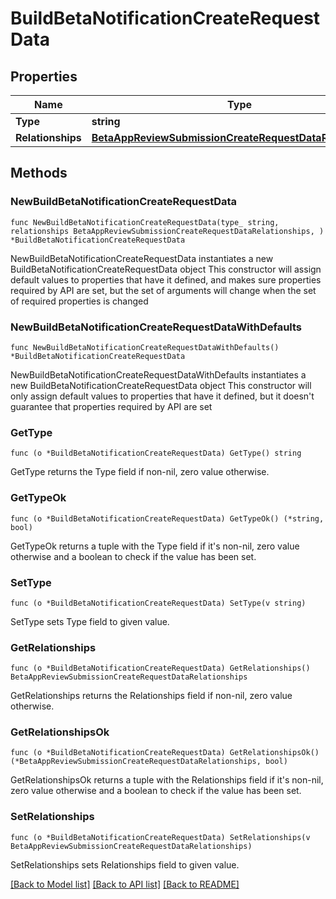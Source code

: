 # BuildBetaNotificationCreateRequestData

## Properties

Name | Type | Description | Notes
------------ | ------------- | ------------- | -------------
**Type** | **string** |  | 
**Relationships** | [**BetaAppReviewSubmissionCreateRequestDataRelationships**](BetaAppReviewSubmissionCreateRequestDataRelationships.md) |  | 

## Methods

### NewBuildBetaNotificationCreateRequestData

`func NewBuildBetaNotificationCreateRequestData(type_ string, relationships BetaAppReviewSubmissionCreateRequestDataRelationships, ) *BuildBetaNotificationCreateRequestData`

NewBuildBetaNotificationCreateRequestData instantiates a new BuildBetaNotificationCreateRequestData object
This constructor will assign default values to properties that have it defined,
and makes sure properties required by API are set, but the set of arguments
will change when the set of required properties is changed

### NewBuildBetaNotificationCreateRequestDataWithDefaults

`func NewBuildBetaNotificationCreateRequestDataWithDefaults() *BuildBetaNotificationCreateRequestData`

NewBuildBetaNotificationCreateRequestDataWithDefaults instantiates a new BuildBetaNotificationCreateRequestData object
This constructor will only assign default values to properties that have it defined,
but it doesn't guarantee that properties required by API are set

### GetType

`func (o *BuildBetaNotificationCreateRequestData) GetType() string`

GetType returns the Type field if non-nil, zero value otherwise.

### GetTypeOk

`func (o *BuildBetaNotificationCreateRequestData) GetTypeOk() (*string, bool)`

GetTypeOk returns a tuple with the Type field if it's non-nil, zero value otherwise
and a boolean to check if the value has been set.

### SetType

`func (o *BuildBetaNotificationCreateRequestData) SetType(v string)`

SetType sets Type field to given value.


### GetRelationships

`func (o *BuildBetaNotificationCreateRequestData) GetRelationships() BetaAppReviewSubmissionCreateRequestDataRelationships`

GetRelationships returns the Relationships field if non-nil, zero value otherwise.

### GetRelationshipsOk

`func (o *BuildBetaNotificationCreateRequestData) GetRelationshipsOk() (*BetaAppReviewSubmissionCreateRequestDataRelationships, bool)`

GetRelationshipsOk returns a tuple with the Relationships field if it's non-nil, zero value otherwise
and a boolean to check if the value has been set.

### SetRelationships

`func (o *BuildBetaNotificationCreateRequestData) SetRelationships(v BetaAppReviewSubmissionCreateRequestDataRelationships)`

SetRelationships sets Relationships field to given value.



[[Back to Model list]](../README.md#documentation-for-models) [[Back to API list]](../README.md#documentation-for-api-endpoints) [[Back to README]](../README.md)


